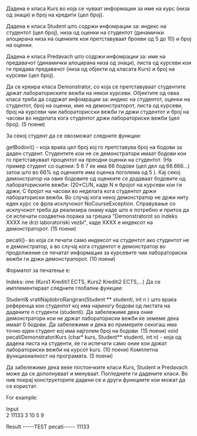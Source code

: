 Дадена е класа Kurs во која се чуваат информации за име на курс (низа од знаци) и број на кредити (цел број).

Дадена е класа Student што содржи инфомрации за: индекс на студентот (цел број), низа од оценки на студентот (динамички алоцирана низа на оценките кои претставуваат броеви од 5 до 10) и број на оценки.

Дадена е класа Predavach што содржи инфомрации за: име на предавачот (динамички алоцирана низа од знаци), листа од курсеви кои ги предава предавачот (низа од објекти од класата Kurs) и број на курсеви (цел број).

Да се креира класа Demonstrator, со која се претставуваат студентите држат лабораториските вежби на некои курсеви. Објектите од оваа класа треба да содржат инфомрации за: индекс на студентот, оценки на студентот, број на оценки, име на демонстраторот, листа од курсеви, број на курсеви чии лабораторисски вежби ги држи студентот и број на часови во неделата кога студентот држи лабораториски вежби (цел број). (5 поени)

За секој студент да се овозможат следните функции:

getBodovi() - која враќа цел број кој го претставува број на бодови за даден студент. Студентите кои не се демонстратори имаат бодови кои го претставуваат процентот на преодни оценки на студентот. (На пример студент со оценки: 5 6 7 ќе има 66 бодови (цел дел од 66.666...) затоа што во 66% од оценките има оценка поголема од 5 ). Кај секој демонстратор на овие бодовите од оценките се додаваат бодовите од лабораториските вежби: (20*C)/N, каде N e бројот на курсеви кои ги држи, C бројот на часови во неделата кога студентот држи лабораториски вежби. Во случај кога некој демонстратор не држи ниту еден курс се фрла исклучокот NoCourseException. Справување со исклучокот треба да реализира онаму каде што е потребно и притоа да се испечати соодветна порака за грешка "Demonstratorot so indeks XXXX ne drzi laboratoriski vezbi", каде XXXX е индексот на демонстраторот. (15 поени)

pecati()- во која се печати само индексот на студентот ако студентот не е демонстратор, а во случај кога студентот е демонстратор во продолжение се печатат информации за курсевите чии лабораториски вежби ги држи демонстраторот. (10 поени)

Форматот за печатење е:

Indeks: ime (Kurs1 Krediti1 ECTS, Kurs2 Krediti2 ECTS,...)
Да се имплементираат следните глобални функции:

Student& vratiNajdobroRangiran(Student ** studenti, int n ) што враќа референца кон студентот кој има најмногу бодови од листата на дадените n студенти (studenti). Да забележиме дека оние демонстратори кои не држат лабораториски вежби ќе земеме дека имаат 0 бодови. Да забележиме и дека во примерите секогаш има точно еден студент кој има најголем број на бодови. (15 поени)
void pecatiDemonstratoriKurs (char* kurs, Student** studenti, int n) - која од дадена листа на студенти, ќе ги испечати само оние кои држат лабораториски вежби на курсот kurs. (10 поени)
Комплетна функционалност на програмата. (5 поени)

Да забележиме дека веќе постоечките класи Kurs, Student и Predavach може да се дополнуваат и менуваат. Погледнете ги дадените класи. Во нив покрај конструкторите дадени се и други функциите кои можат да се користат.

For example:

Input	
2
11133 3 10 5 9

Result
-----TEST pecati-----
11133